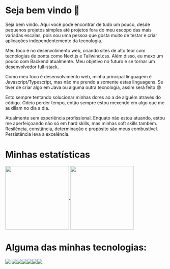 # Seja bem vindo 👋

Seja bem vindo. Aqui você pode encontrar de tudo um pouco, desde pequenos projetos simples até projetos fora do meu escopo das mais variadas escalas, pois sou uma pessoa que gosta muito de testar e criar aplicações independentemente da tecnologia.

Meu foco é no desenvolimento web, criando sites de alto teor com tecnologias de ponta como Next.js e Tailwind.css. Além disso, eu mexo um pouco com Backend atualmente. Meu objetivo no futuro é se tornar um desenvolvedor full-stack. 

Como meu foco é desenvolvimento web, minha principal linguagem é Javascript/Typescript, mas não me prendo a somente estas linguagens. Se tiver de criar algo em Java ou alguma outra tecnologia, assim será feito :smile:

Esto sempre tentando solucionar minhas dores ao a de alguém através do código. Odeio perder tempo, então sempre estou mexendo em algo que me auxiliam no dia a dia. 

Atualmente sem experiência profissional. Enquato não estou atuando, estou me aperfeiçoando não só em hard skills, mas minhas soft skills também. Resilência, constância, determinação e propósito são meus combustível. Persistência leva a excelência. 

# Minhas estatísticas

<a href="https://github.com/Zafkiel45/github-readme-stats">
    <img height=200 align="center" src="https://github-readme-stats.vercel.app/api?username=Zafkiel45&show_icons=true&theme=transparent&locale=pt-br" />
<a/>
<a href="https://github.com/Zafkiel45/convoychat">
  <img height=200 align="center" src="https://github-readme-stats.vercel.app/api/top-langs?username=Zafkiel45&show_icons=true&theme=transparent&layout=compact&langs_count=8&card_width=200" />
</a>


# Alguma das minhas tecnologias:

<img src="https://img.shields.io/badge/HTML5-E34F26?style=for-the-badge&logo=html5&logoColor=white" > <img src="https://img.shields.io/badge/CSS3-1572B6?style=for-the-badge&logo=css3&logoColor=white" ><img src="https://img.shields.io/badge/JavaScript-F7DF1E?style=for-the-badge&logo=javascript&logoColor=black" ><img src="https://img.shields.io/badge/TypeScript-007ACC?style=for-the-badge&logo=typescript&logoColor=white" ><img src="https://img.shields.io/badge/Sass-CC6699?style=for-the-badge&logo=sass&logoColor=white" ><img src="https://img.shields.io/badge/React-20232A?style=for-the-badge&logo=react&logoColor=61DAFB" ><img src="https://img.shields.io/badge/Tailwind_CSS-38B2AC?style=for-the-badge&logo=tailwind-css&logoColor=white" >
